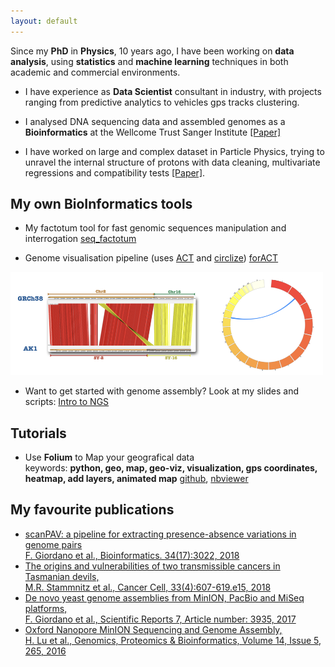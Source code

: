 ```yaml
---
layout: default
---
```


Since my **PhD** in **Physics**, 10 years ago, I have been working on **data analysis**, using **statistics** 
and **machine learning** techniques in both academic and commercial environments.

* I have experience as **Data Scientist** consultant in industry, with projects ranging from predictive analytics to vehicles gps tracks clustering.

* I analysed DNA sequencing data and assembled genomes as a **Bioinformatics** at the Wellcome Trust Sanger Institute [[Paper]](https://www.nature.com/articles/s41598-017-03996-z)

* I have worked on large and complex dataset in Particle Physics, 
trying to unravel the internal structure of protons with data cleaning, multivariate regressions and compatibility tests [[Paper]](https://arxiv.org/pdf/1310.5070.pdf).


## My own BioInformatics tools
* My factotum tool for fast genomic sequences manipulation and interrogation [seq_factotum](https://github.com/fg6/seq_factotum)

* Genome visualisation pipeline (uses [ACT](http://www.sanger.ac.uk/science/tools/artemis-comparison-tool-act) and [circlize](https://www.rdocumentation.org/packages/circlize)) [forACT](https://github.com/fg6/forACT)  
 <img src="./img/viz_fig.001.png" width="500">
 
 * Want to get started with genome assembly? Look at my slides and scripts: [Intro to NGS](https://github.com/fg6/EBI_NGS_Assembly)

## Tutorials
* Use **Folium** to Map your geografical data  
  keywords: **python, geo, map, geo-viz, visualization, gps coordinates, heatmap, add layers, animated map**
  [github](https://github.com/fg6/Tutorials/blob/master/Folium/how_to_folium.ipynb),
  [nbviewer](https://nbviewer.jupyter.org/github/fg6/Tutorials/blob/master/Folium/how_to_folium.ipynb)


## My favourite publications
* [scanPAV: a pipeline for extracting presence-absence variations in genome pairs  
   F. Giordano et al., Bioinformatics. 34(17):3022, 2018](https://www.ncbi.nlm.nih.gov/pubmed/29608694)  
* [The origins and vulnerabilities of two transmissible cancers in Tasmanian devils,  
   M.R. Stammnitz et al., Cancer Cell, 33(4):607-619.e15, 2018](https://www.ncbi.nlm.nih.gov/pubmed/29634948)  
* [De novo yeast genome assemblies from MinION, PacBio and MiSeq platforms,  
   F. Giordano et al., Scientific Reports 7, Article number: 3935, 2017](https://www.nature.com/articles/s41598-017-03996-z)  
* [Oxford Nanopore MinION Sequencing and Genome Assembly,  
   H. Lu et al., Genomics, Proteomics & Bioinformatics, Volume 14, Issue 5, 265, 2016](https://www.ncbi.nlm.nih.gov/pubmed/27646134)
<!---
## Projects
* * *
## Kaggle Kernels
* * *
-->

 
